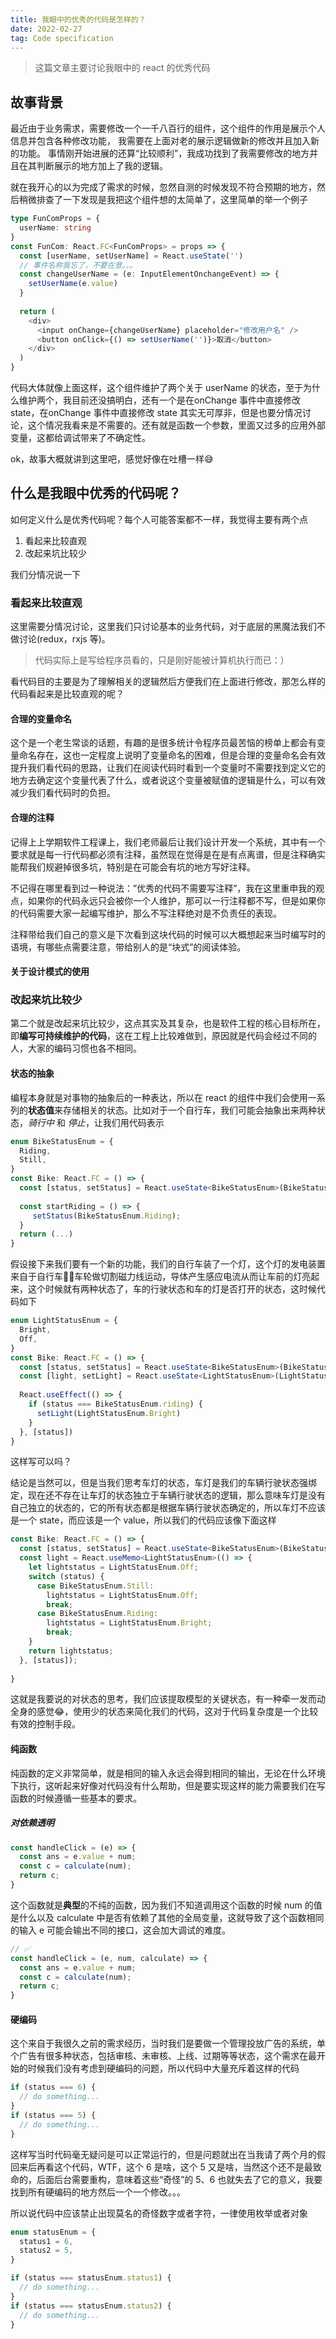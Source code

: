 ```yaml
---
title: 我眼中的优秀的代码是怎样的？
date: 2022-02-27
tag: Code specification
---
```


> 这篇文章主要讨论我眼中的 react 的优秀代码



## 故事背景

最近由于业务需求，需要修改一个一千八百行的组件，这个组件的作用是展示个人信息并包含各种修改功能， 我需要在上面对老的展示逻辑做新的修改并且加入新的功能。
事情刚开始进展的还算“比较顺利”，我成功找到了我需要修改的地方并且在其判断展示的地方加上了我的逻辑。

就在我开心的以为完成了需求的时候，忽然自测的时候发现不符合预期的地方，然后稍微排查了一下发现是我把这个组件想的太简单了，这里简单的举一个例子

```ts
type FunComProps = {
  userName: string
}
const FunCom: React.FC<FunComProps> = props => {
  const [userName, setUserName] = React.useState('')
  // 事件名称我忘了，不要在意。。。
  const changeUserName = (e: InputElementOnchangeEvent) => {
    setUserName(e.value)
  }
  
  return (
    <div>
      <input onChange={changeUserName} placeholder="修改用户名" />
      <button onClick={() => setUserName('')}>取消</button>
    </div>
  )
}
```

代码大体就像上面这样，这个组件维护了两个关于 userName 的状态，至于为什么维护两个，我目前还没搞明白，还有一个是在onChange 事件中直接修改 state，在onChange 事件中直接修改 state 其实无可厚非，但是也要分情况讨论，这个情况我看来是不需要的。还有就是函数一个参数，里面又过多的应用外部变量，这都给调试带来了不确定性。

ok，故事大概就讲到这里吧，感觉好像在吐槽一样😅



## 什么是我眼中优秀的代码呢？

如何定义什么是优秀代码呢？每个人可能答案都不一样，我觉得主要有两个点

1. 看起来比较直观
2. 改起来坑比较少

我们分情况说一下

### 看起来比较直观

这里需要分情况讨论，这里我们只讨论基本的业务代码，对于底层的黑魔法我们不做讨论(redux，rxjs 等)。

> 代码实际上是写给程序员看的，只是刚好能被计算机执行而已：）

看代码目的主要是为了理解相关的逻辑然后方便我们在上面进行修改，那怎么样的代码看起来是比较直观的呢？

#### 合理的变量命名

这个是一个老生常谈的话题，有趣的是很多统计令程序员最苦恼的榜单上都会有变量命名存在，这也一定程度上说明了变量命名的困难，但是合理的变量命名会有效提升我们看代码的思路，让我们在阅读代码时看到一个变量时不需要找到定义它的地方去确定这个变量代表了什么，或者说这个变量被赋值的逻辑是什么，可以有效减少我们看代码时的负担。



#### 合理的注释

记得上上学期软件工程课上，我们老师最后让我们设计开发一个系统，其中有一个要求就是每一行代码都必须有注释，虽然现在觉得是在是有点离谱，但是注释确实能帮我们规避掉很多坑，特别是在可能会有坑的地方写好注释。

不记得在哪里看到过一种说法：”优秀的代码不需要写注释”，我在这里重申我的观点，如果你的代码永远只会被你一个人维护，那可以一行注释都不写，但是如果你的代码需要大家一起编写维护，那么不写注释绝对是不负责任的表现。

注释带给我们自己的意义是下次看到这块代码的时候可以大概想起来当时编写时的语境，有哪些点需要注意，带给别人的是“块式”的阅读体验。



#### 关于设计模式的使用





### 改起来坑比较少

第二个就是改起来坑比较少，这点其实及其复杂，也是软件工程的核心目标所在，即**编写可持续维护的代码**，这在工程上比较难做到，原因就是代码会经过不同的人，大家的编码习惯也各不相同。



#### 状态的抽象

编程本身就是对事物的抽象后的一种表达，所以在 react 的组件中我们会使用一系列的**状态值**来存储相关的状态。比如对于一个自行车，我们可能会抽象出来两种状态，*骑行中* 和 *停止*，让我们用代码表示

```ts
enum BikeStatusEnum = {
  Riding,
  Still,
}
const Bike: React.FC = () => {
  const [status, setStatus] = React.useState<BikeStatusEnum>(BikeStatusEnum.Still);
  
  const startRiding = () => {
     setStatus(BikeStatusEnum.Riding);
  }
  return (...)
}
```

假设接下来我们要有一个新的功能，我们的自行车装了一个灯，这个灯的发电装置来自于自行车🚴‍♀️车轮做切割磁力线运动，导体产生感应电流从而让车前的灯亮起来，这个时候就有两种状态了，车的行驶状态和车的灯是否打开的状态，这时候代码如下

```ts
enum LightStatusEnum = {
  Bright,
  Off,
}
const Bike: React.FC = () => {
  const [status, setStatus] = React.useState<BikeStatusEnum>(BikeStatusEnum.Still);
  const [light, setLight] = React.useState<LightStatusEnum>(LightStatusEnum.Off);
  
  React.useEffect(() => {
    if (status === BikeStatusEnum.riding) {
      setLight(LightStatusEnum.Bright)
    }
  }, [status])
}
```

这样写可以吗？

结论是当然可以，但是当我们思考车灯的状态，车灯是我们的车辆行驶状态强绑定，现在还不存在让车灯的状态独立于车辆行驶状态的逻辑，那么意味车灯是没有自己独立的状态的，它的所有状态都是根据车辆行驶状态确定的，所以车灯不应该是一个 state，而应该是一个 value，所以我们的代码应该像下面这样

```ts
const Bike: React.FC = () => {
  const [status, setStatus] = React.useState<BikeStatusEnum>(BikeStatusEnum.Still);
  const light = React.useMemo<LightStatusEnum>(() => {
    let lightstatus = LightStatusEnum.Off;
    switch (status) {
      case BikeStatusEnum.Still:
        lightstatus = LightStatusEnum.Off;
        break;
      case BikeStatusEnum.Riding:
        lightstatus = LightStatusEnum.Bright;
        break;
    }
    return lightstatus;
  }, [status]);
  
}
```

这就是我要说的对状态的思考，我们应该提取模型的关键状态，有一种牵一发而动全身的感觉😂，使用少的状态来简化我们的代码，这对于代码复杂度是一个比较有效的控制手段。



#### 纯函数

纯函数的定义非常简单，就是相同的输入永远会得到相同的输出，无论在什么环境下执行，这听起来好像对代码没有什么帮助，但是要实现这样的能力需要我们在写函数的时候遵循一些基本的要求。

##### 对依赖透明

```ts
const handleClick = (e) => {
  const ans = e.value + num;
  const c = calculate(num);
  return c;
}
```

这个函数就是**典型**的不纯的函数，因为我们不知道调用这个函数的时候 num 的值是什么以及 calculate 中是否有依赖了其他的全局变量，这就导致了这个函数相同的输入 e 可能会输出不同的接口，这会加大调试的难度。

```ts
// ✅
const handleClick = (e, num, calculate) => {
  const ans = e.value + num;
  const c = calculate(num);
  return c;
} 
```



#### 硬编码

这个来自于我很久之前的需求经历，当时我们是要做一个管理投放广告的系统，单个广告有很多种状态，包括审核、未审核、上线、过期等等状态，这个需求在最开始的时候我们没有考虑到硬编码的问题，所以代码中大量充斥着这样的代码

```ts
if (status === 6) {
  // do something...
}
if (status === 5) {
  // do something...
}
```

这样写当时代码毫无疑问是可以正常运行的，但是问题就出在当我请了两个月的假回来后再看这个代码，WTF，这个 6 是啥，这个 5 又是啥，当然这个还不是最致命的，后面后台需要重构，意味着这些“奇怪”的 5、6 也就失去了它的意义，我要找到所有硬编码的地方然后一个一个修改。。。

所以说代码中应该禁止出现莫名的奇怪数字或者字符，一律使用枚举或者对象

```ts
enum statusEnum = {
  status1 = 6,
  status2 = 5,
}

if (status === statusEnum.status1) {
  // do something...
}
if (status === statusEnum.status2) {
  // do something...
}
```







